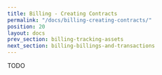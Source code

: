 ```yaml
---
title: Billing - Creating Contracts
permalink: "/docs/billing-creating-contracts/"
position: 20
layout: docs
prev_section: billing-tracking-assets
next_section: billing-billings-and-transactions
---
```


TODO

